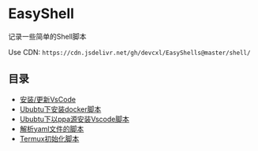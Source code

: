 # EasyShell

记录一些简单的Shell脚本

Use CDN: `https://cdn.jsdelivr.net/gh/devcxl/EasyShells@master/shell/`

## 目录
* [安装/更新VsCode](/shell/vscode-update.sh)
* [Ububtu下安装docker脚本](/shell/ubuntu-install-docker.sh)
* [Ububtu下以ppa源安装Vscode脚本](/shell/ubuntu-install-vscode-ppa.sh)
* [解析yaml文件的脚本](/shell/parse_yaml.sh)
* [Termux初始化脚本](/shell/termux_init.sh)